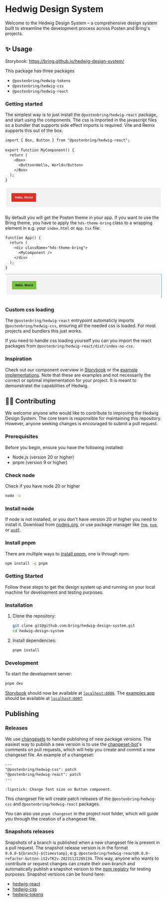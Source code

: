 # Hedwig Design System

Welcome to the Hedwig Design System – a comprehensive design system built to streamline the development process across Posten and Bring's projects.

## ✨ Usage

Storybook: https://bring.github.io/hedwig-design-system/

This package has three packages

- `@postenbring/hedwig-tokens`
- `@postenbring/hedwig-css`
- `@postenbring/hedwig-react`

### Getting started

The simplest way is to just install the `@postenbring/hedwig-react` package, and start using the components. The css is imported in the javascript files so a bundler that supports side effect imports is required. Vite and Remix supports this out of the box.

```tsx
import { Box, Button } from "@postenbring/hedwig-react";

export function MyComponent() {
  return (
    <Box>
      <Button>Hello, World</Button>
    </Box>
  );
}
```

![Button inside Box with Posten theme](screenshots/box-and-button-posten-theme.png)

By default you will get the Posten theme in your app. If you want to use the Bring theme, you have to apply the `hds-theme-bring` class to a wrapping element in e.g. your `index.html` or `App.tsx` file:

```tsx
function App() {
  return (
    <div className="hds-theme-bring">
      <MyComponent />
    </div>
  );
}
```

![Button inside Box with Bring theme](screenshots/box-and-button-bring-theme.png)

### Custom css loading

The `@postenbring/hedwig-react` entrypoint automaticly imports `@postenbring/hedwig-css`, ensuring all the needed css is loaded.
For most projects and bundlers this just works.

If you need to handle css loading yourself you can you import the react packages from `@postenbring/hedwig-react/dist/index-no-css`.

### Inspiration

Check out our component overview in [Storybook](https://bring.github.io/hedwig-design-system/) or the [example implementations](https://bring.github.io/hedwig-design-system/examples). Note that these are examples and not necessarily the correct or optimal implementation for your project. It is meant to demonstratet the capabilities of Hedwig.

## 🧑‍💻 Contributing

We welcome anyone who would like to contribute to improving the Hedwig Design System. The core team is responsible for maintaining this repository. However, anyone seeking changes is encouraged to submit a pull request.

### Prerequisites

Before you begin, ensure you have the following installed:

- Node.js (version 20 or higher)
- pnpm (version 9 or higher)

### Check node

Check if you have node 20 or higher

```bash
node -v
```

### Install node

If node is not installed, or you don't have version 20 or higher you need to install it. Download from [nodejs.org](https://nodejs.org/en/download/), or use package manager like [`fnm`](https://github.com/Schniz/fnm), [`nvm`](https://github.com/nvm-sh/nvm), or [`asdf`](https://github.com/asdf-vm/asdf).

### Install pnpm

There are multiple ways to [install pnpm](https://pnpm.io/installation), one is through npm:

```bash
npm install -g pnpm
```

### Getting Started

Follow these steps to get the design system up and running on your local machine for development and testing purposes.

### Installation

1. Clone the repository:
   ```bash
   git clone git@github.com:bring/hedwig-design-system.git
   cd hedwig-design-system
   ```
2. Install dependencies:
   ```bash
   pnpm install
   ```

### Development

To start the development server:

```bash
pnpm dev
```

[Storybook](https://storybook.js.org/) should now be available at [`localhost:6006`](http://localhost:6006). The [examples app](apps/examples/) should be available at [`localhost:6007`](http://localhost:6007).

## Publishing

### Releases

We use [changesets](https://github.com/changesets/changesets) to handle publishing of new package versions. The easiest way to publish a new version is to use the [changeset-bot](https://github.com/apps/changeset-bot)'s comments on pull requests, which will help you create and commit a new changeset file. An example of a changeset:

```
---
"@postenbring/hedwig-css": patch
"@postenbring/hedwig-react": patch
---

:lipstick: Change font size on Button component.
```

This changeset file will create patch releases of the `@postenbring/hedwig-css` and `@postenbring/hedwig-react` packages.

You can also use `pnpm changeset` in the project root folder, which will guide you through the creation of a changeset file.

### Snapshots releases

Snapshots of a branch is published when a new changeset file is present in a pull request. The snapshot release version is in the format `0.0.0-${branch}-${timestamp}`, e.g. `@postenbring/hedwig-react@0.0.0-refactor-button-iSIvTK2v-20231121205134`. This way, anyone who wants to contribute or request changes can create their own branch and automatically publish a snapshot version to the [npm registry](https://www.npmjs.com/search?q=%40postenbring%2Fhedwig) for testing purposes. Snapshot versions can be found here:

- [hedwig-react](https://www.npmjs.com/package/@postenbring/hedwig-react?activeTab=versions)
- [hedwig-css](https://www.npmjs.com/package/@postenbring/hedwig-css?activeTab=versions)
- [hedwig-tokens](https://www.npmjs.com/package/@postenbring/hedwig-tokens?activeTab=versions)
